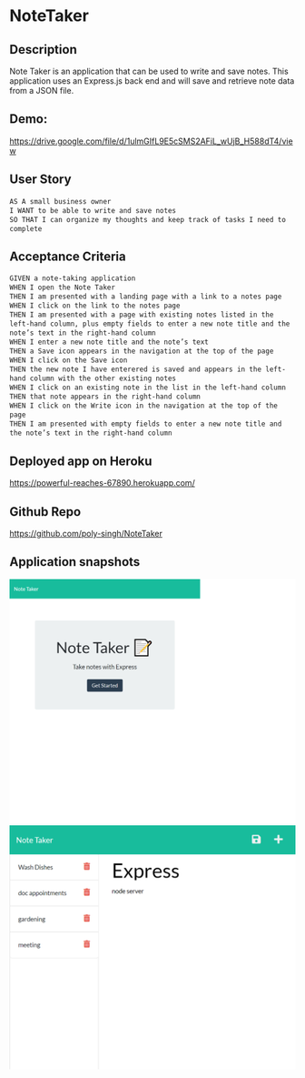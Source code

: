 # NoteTaker


## Description

Note Taker is an application that can be used to write and save notes. This application uses an Express.js back end and will save and retrieve note data from a JSON file.

## Demo:
https://drive.google.com/file/d/1ulmGIfL9E5cSMS2AFiL_wUjB_H588dT4/view


## User Story

```
AS A small business owner
I WANT to be able to write and save notes
SO THAT I can organize my thoughts and keep track of tasks I need to complete
```


## Acceptance Criteria

```
GIVEN a note-taking application
WHEN I open the Note Taker
THEN I am presented with a landing page with a link to a notes page
WHEN I click on the link to the notes page
THEN I am presented with a page with existing notes listed in the left-hand column, plus empty fields to enter a new note title and the note’s text in the right-hand column
WHEN I enter a new note title and the note’s text
THEN a Save icon appears in the navigation at the top of the page
WHEN I click on the Save icon
THEN the new note I have enterered is saved and appears in the left-hand column with the other existing notes
WHEN I click on an existing note in the list in the left-hand column
THEN that note appears in the right-hand column
WHEN I click on the Write icon in the navigation at the top of the page
THEN I am presented with empty fields to enter a new note title and the note’s text in the right-hand column
```

## Deployed app on Heroku

https://powerful-reaches-67890.herokuapp.com/ 

## Github Repo
https://github.com/poly-singh/NoteTaker 

## Application snapshots
![Notetaker_snapshot1](./public/assets/Images/Notetaker_snapshot1.png)
![Notetaker_snapshot1](./public/assets/Images/Notetaker_snapshot2.png)







